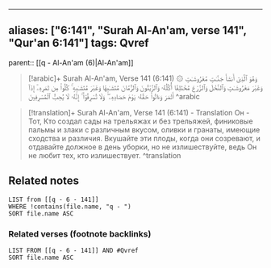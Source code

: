 
---
aliases: ["6:141", "Surah Al-An'am, verse 141", "Qur'an 6:141"]
tags: Qvref
---

parent:: [[q - Al-An'am (6)|Al-An'am]]

> [!arabic]+ Surah Al-An'am, Verse 141 (6:141)
> <span class="quran-arabic">۞ وَهُوَ ٱلَّذِىٓ أَنشَأَ جَنَّـٰتٍ مَّعْرُوشَـٰتٍ وَغَيْرَ مَعْرُوشَـٰتٍ وَٱلنَّخْلَ وَٱلزَّرْعَ مُخْتَلِفًا أُكُلُهُۥ وَٱلزَّيْتُونَ وَٱلرُّمَّانَ مُتَشَـٰبِهًا وَغَيْرَ مُتَشَـٰبِهٍ ۚ كُلُوا۟ مِن ثَمَرِهِۦٓ إِذَآ أَثْمَرَ وَءَاتُوا۟ حَقَّهُۥ يَوْمَ حَصَادِهِۦ ۖ وَلَا تُسْرِفُوٓا۟ ۚ إِنَّهُۥ لَا يُحِبُّ ٱلْمُسْرِفِينَ</span>
^arabic

> [!translation]+ Surah Al-An'am, Verse 141 (6:141) - Translation
> Он - Тот, Кто создал сады на трельяжах и без трельяжей, финиковые пальмы и злаки с различным вкусом, оливки и гранаты, имеющие сходства и различия. Вкушайте эти плоды, когда они созревают, и отдавайте должное в день уборки, но не излишествуйте, ведь Он не любит тех, кто излишествует.
^translation



## Related notes
```dataview
LIST from [[q - 6 - 141]]
WHERE !contains(file.name, "q - ")
SORT file.name ASC
```

### Related verses (footnote backlinks)
```dataview
LIST FROM [[q - 6 - 141]] AND #Qvref
SORT file.name ASC
```

